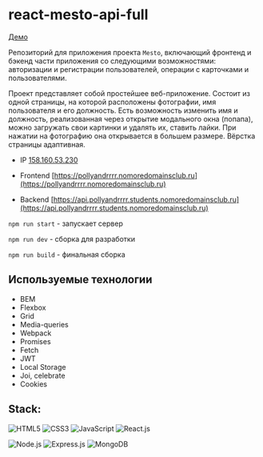# react-mesto-api-full

[Демо](https://pollyandrrrr.nomoredomainsclub.ru)

Репозиторий для приложения проекта `Mesto`, включающий фронтенд и бэкенд части приложения со следующими возможностями: авторизации и регистрации пользователей, операции с карточками и пользователями. 

Проект представляет собой простейшее веб-приложение. Состоит из одной страницы, на которой расположены фотографии, имя пользователя и его должность. Есть возможность изменить имя и должность, реализованная через открытие модального окна (попапа), можно загружать свои картинки и удалять их, ставить лайки. При нажатии на фотографию она открывается в большем размере. Вёрстка страницы адаптивная. 

* IP [158.160.53.230](158.160.53.230)

* Frontend [https://pollyandrrrr.nomoredomainsclub.ru](https://pollyandrrrr.nomoredomainsclub.ru)

* Backend [https://api.pollyandrrrr.students.nomoredomainsclub.ru](https://api.pollyandrrrr.students.nomoredomainsclub.ru)

``npm run start`` - запускает сервер

``npm run dev`` - сборка для разработки

``npm run build`` - финальная сборка

## Используемые технологии

* BEM
* Flexbox
* Grid
* Media-queries
* Webpack
* Promises
* Fetch
* JWT
* Local Storage
* Joi, celebrate
* Cookies

## Stack:

![HTML5](https://img.shields.io/badge/HTML5-E34F26?style=for-the-badge&logo=html5&logoColor=white) 
![CSS3](https://img.shields.io/badge/CSS3-1572B6?style=for-the-badge&logo=css3&logoColor=white)
![JavaScript](https://img.shields.io/badge/JavaScript-323330?style=for-the-badge&logo=javascript&logoColor=F7DF1E)
![React.js](https://img.shields.io/badge/React-20232A?style=for-the-badge&logo=react&logoColor=61DAFB)

![Node.js](https://img.shields.io/badge/Node.js-43853D?style=for-the-badge&logo=node.js&logoColor=white)
![Express.js](https://img.shields.io/badge/Express.js-404D59?style=for-the-badge)
![MongoDB](https://img.shields.io/badge/MongoDB-4EA94B?style=for-the-badge&logo=mongodb&logoColor=white)
